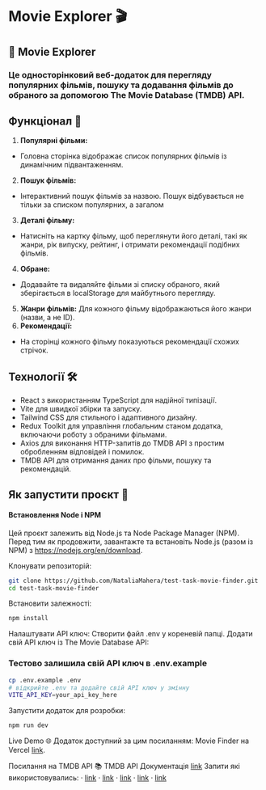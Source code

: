 # Movie Explorer 🎬
## 📝 Movie Explorer 
### Це односторінковий веб-додаток для перегляду популярних фільмів, пошуку та додавання фільмів до обраного за допомогою The Movie Database (TMDB) API.

## Функціонал 🌟
1. **Популярні фільми:**
 - Головна сторінка відображає список популярних фільмів із динамічним підвантаженням.
2. **Пошук фільмів:**
 - Інтерактивний пошук фільмів за назвою. Пошук відбувається не тільки за списком популярних, а загалом
3. **Деталі фільму:**
 - Натисніть на картку фільму, щоб переглянути його деталі, такі як жанри, рік випуску, рейтинг, і отримати рекомендації подібних фільмів.
4. **Oбране:**
 - Додавайте та видаляйте фільми зі списку обраного, який зберігається в localStorage для майбутнього перегляду.
5. **Жанри фільмів:** Для кожного фільму відображаються його жанри (назви, а не ID).
6. **Рекомендації:**
 - На сторінці кожного фільму показуються рекомендації схожих стрічок.
   
## Технології 🛠️
 - React з використанням TypeScript для надійної типізації.
 - Vite для швидкої збірки та запуску.
 - Tailwind CSS для стильного і адаптивного дизайну.
 - Redux Toolkit для управління глобальним станом додатка, включаючи роботу з обраними фільмами.
 - Axios для виконання HTTP-запитів до TMDB API з простим обробленням відповідей і помилок.
 - TMDB API для отримання даних про фільми, пошуку та рекомендацій.

## Як запустити проєкт 🚀

#### Встановлення Node і NPM

Цей проєкт залежить від Node.js та Node Package Manager (NPM). Перед тим як продовжити, завантажте та встановіть Node.js (разом із NPM) з https://nodejs.org/en/download.

Клонувати репозиторій:
```bash
git clone https://github.com/NataliaMahera/test-task-movie-finder.git
cd test-task-movie-finder
```
Встановити залежності:
```bash
npm install
```
Налаштувати API ключ:
Створити файл .env у кореневій папці.
Додати свій API ключ із The Movie Database API:
### Тестово залишила свій API ключ в .env.example
```bash
cp .env.example .env
# відкрийте .env та додайте свій API ключ у змінну 
VITE_API_KEY=your_api_key_here
```
Запустити додаток для розробки:
```bash
npm run dev
```
Live Demo 🌐
Додаток доступний за цим посиланням: Movie Finder на Vercel [link](https://movie-finder-alpha-lilac.vercel.app).

Посилання на TMDB API 📚
TMDB API Документація [link](https://developers.themoviedb.org/3)
Запити які використовувались:
· [link](https://developers.themoviedb.org/3/movies/get-popular-movies)
· [link](https://developers.themoviedb.org/3/search/search-movies)
· [link](https://developers.themoviedb.org/3/genres)
· [link](https://developers.themoviedb.org/3/movies/get-movie-details)
· [link](https://developers.themoviedb.org/3/movies/get-movie-recommendations)

